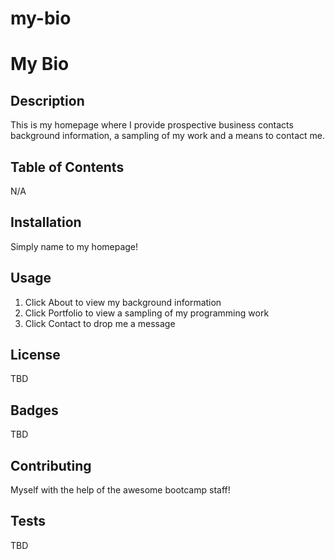 # my-bio

# My Bio

## Description

This is my homepage where I provide prospective business contacts background information, a sampling of my work and a means to contact me.

## Table of Contents

N/A

## Installation

Simply name to my homepage!

## Usage

1. Click About to view my background information
2. Click Portfolio to view a sampling of my programming work
3. Click Contact to drop me a message

## License

TBD

## Badges

TBD

## Contributing

Myself with the help of the awesome bootcamp staff!

## Tests

TBD